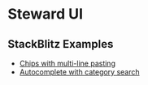# Steward UI

## StackBlitz Examples
- [Chips with multi-line pasting](https://stackblitz.com/edit/angular-v3s2yp-d4aqen?file=src%2Fapp%2Fchips-input-example.ts)
- [Autocomplete with category search](https://stackblitz.com/edit/angular-x6g9wf-3g2gjc?file=src%2Fapp%2Fautocomplete-optgroup-example.ts)